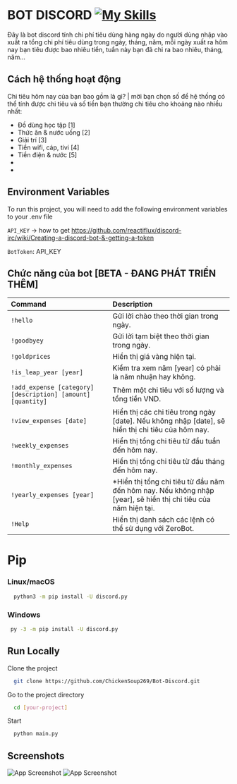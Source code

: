 # BOT DISCORD [![My Skills](https://skillicons.dev/icons?i=discord)](https://skillicons.dev)

Đây là bot discord tính chi phí tiêu dùng hàng ngày do người dùng nhập vào xuất ra tổng chi phí tiêu dùng trong ngày, tháng, năm, mỗi ngày xuất ra hôm nay bạn tiêu được bao nhiêu tiền, tuần này bạn đã chi ra bao nhiêu, tháng, năm...

## Cách hệ thống hoạt động

Chi tiêu hôm nay của bạn bao gồm là gì? | mời bạn chọn số để hệ thống có thể tính được chi tiêu và số tiền bạn thường chi tiêu cho khoảng nào nhiều nhất:

- Đồ dùng học tập [1]
- Thức ăn & nước uống [2]
- Giải trí [3]
- Tiền wifi, cáp, tivi [4]
- Tiền điện & nước [5]
-
-

## Environment Variables

To run this project, you will need to add the following environment variables to your .env file

`API_KEY`
-> how to get https://github.com/reactiflux/discord-irc/wiki/Creating-a-discord-bot-&-getting-a-token

`BotToken`: API_KEY



## Chức năng của bot [BETA - ĐANG PHÁT TRIỂN THÊM]
 
| Command | Description                |
| :-------- |  :------------------------- |
| `!hello` |  Gửi lời chào theo thời gian trong ngày. |
| `!goodbyey` | Gửi lời tạm biệt theo thời gian trong ngày. |
| `!goldprices` |  Hiển thị giá vàng hiện tại.  |
| `!is_leap_year [year]` |  Kiểm tra xem năm [year] có phải là năm nhuận hay không. |
| `!add_expense [category] [description] [amount] [quantity]` | Thêm một chi tiêu với số lượng và tổng tiền VND. |
| `!view_expenses [date]` |  Hiển thị các chi tiêu trong ngày [date]. Nếu không nhập [date], sẽ hiển thị chi tiêu của hôm nay. |
| `!weekly_expenses` | Hiển thị tổng chi tiêu từ đầu tuần đến hôm nay.  |
| `!monthly_expenses` |Hiển thị tổng chi tiêu từ đầu tháng đến hôm nay. |
| `!yearly_expenses [year]` | *Hiển thị tổng chi tiêu từ đầu năm đến hôm nay. Nếu không nhập [year], sẽ hiển thị chi tiêu của năm hiện tại. |
| `!Help` | Hiển thị danh sách các lệnh có thể sử dụng với ZeroBot. |

# Pip
### Linux/macOS
```bash
  python3 -m pip install -U discord.py
```
### Windows
```bash
 py -3 -m pip install -U discord.py
```
## Run Locally

Clone the project

```bash
  git clone https://github.com/ChickenSoup269/Bot-Discord.git
```

Go to the project directory

```bash
  cd [your-project]
```

Start 

```bash
  python main.py
```
## Screenshots

![App Screenshot](https://via.placeholder.com/468x300?text=App+Screenshot+Here)
![App Screenshot](https://via.placeholder.com/468x300?text=App+Screenshot+Here)

